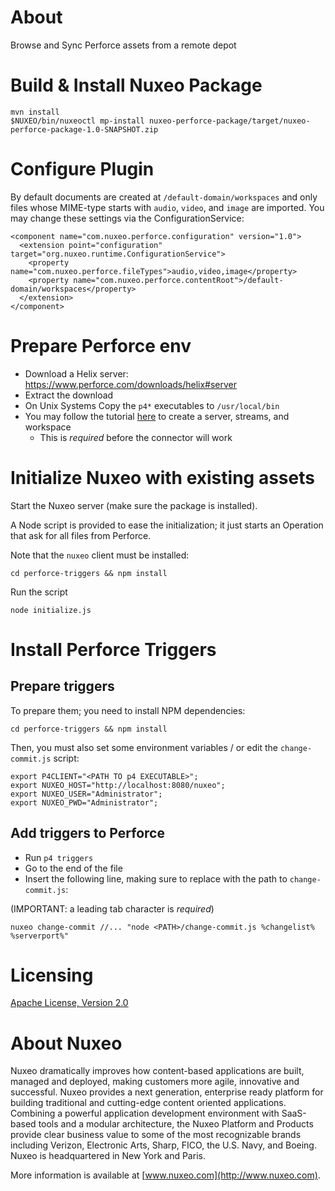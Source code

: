 # About
Browse and Sync Perforce assets from a remote depot

# Build & Install Nuxeo Package

```
mvn install
$NUXEO/bin/nuxeoctl mp-install nuxeo-perforce-package/target/nuxeo-perforce-package-1.0-SNAPSHOT.zip
```

# Configure Plugin

By default documents are created at `/default-domain/workspaces` and only files whose MIME-type starts with `audio`, `video`, and `image` are imported. You may change these settings via the ConfigurationService:

```
<component name="com.nuxeo.perforce.configuration" version="1.0">
  <extension point="configuration" target="org.nuxeo.runtime.ConfigurationService">
    <property name="com.nuxeo.perforce.fileTypes">audio,video,image</property>
    <property name="com.nuxeo.perforce.contentRoot">/default-domain/workspaces</property>
  </extension>
</component>
```

# Prepare Perforce env

* Download a Helix server: https://www.perforce.com/downloads/helix#server
* Extract the download
* On Unix Systems Copy the `p4*` executables to `/usr/local/bin`
* You may follow the tutorial [here](https://www.perforce.com/perforce/doc.current/manuals/p4guide/chapter.tutorial.html) to create a server, streams, and workspace
  * This is *required* before the connector will work

# Initialize Nuxeo with existing assets

Start the Nuxeo server (make sure the package is installed).

A Node script is provided to ease the initialization; it just starts an Operation that ask for all files from Perforce.

Note that the `nuxeo` client must be installed:

```
cd perforce-triggers && npm install
```

Run the script

```
node initialize.js
```

# Install Perforce Triggers

## Prepare triggers

To prepare them; you need to install NPM dependencies:
```
cd perforce-triggers && npm install
```

Then, you must also set some environment variables / or edit the `change-commit.js` script:
```
export P4CLIENT="<PATH TO p4 EXECUTABLE>";
export NUXEO_HOST="http://localhost:8080/nuxeo";
export NUXEO_USER="Administrator";
export NUXEO_PWD="Administrator";
```

## Add triggers to Perforce

* Run `p4 triggers`
* Go to the end of the file
* Insert the following line, making sure to replace <PATH> with the path to `change-commit.js`:

(IMPORTANT: a leading tab character is *required*)

```
nuxeo change-commit //... "node <PATH>/change-commit.js %changelist% %serverport%"
```
# Licensing

[Apache License, Version 2.0](http://www.apache.org/licenses/LICENSE-2.0)

# About Nuxeo

Nuxeo dramatically improves how content-based applications are built, managed and deployed, making customers more agile, innovative and successful. Nuxeo provides a next generation, enterprise ready platform for building traditional and cutting-edge content oriented applications. Combining a powerful application development environment with SaaS-based tools and a modular architecture, the Nuxeo Platform and Products provide clear business value to some of the most recognizable brands including Verizon, Electronic Arts, Sharp, FICO, the U.S. Navy, and Boeing. Nuxeo is headquartered in New York and Paris.

More information is available at [www.nuxeo.com](http://www.nuxeo.com).
